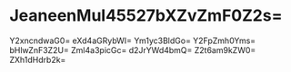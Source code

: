 # JeaneenMul45527bXZvZmF0Z2s=
Y2xncndwaG0=
eXd4aGRybWI=
Ym1yc3BldGo=
Y2FpZmh0Yms=
bHlwZnF3Z2U=
Zml4a3picGc=
d2JrYWd4bmQ=
Z2t6am9kZW0=
ZXh1dHdrb2k=
